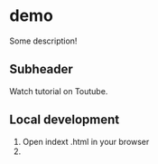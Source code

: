 # demo

Some description!

## Subheader

Watch tutorial on Toutube.

## Local development 

1. Open indext .html in your browser
2.
